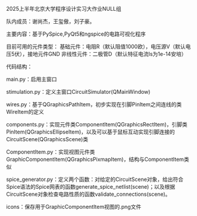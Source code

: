 2025上半年北京大学程序设计实习大作业NULL组

队内成员：谢尚杰，王玺傲，刘子豪。

主要内容：基于PySpice,PyQt5和ngspice的电路可视化程序

目前可用的元件类型：
基础元件：电阻R（默认阻值1000欧），电压源V（默认电压5伏），接地元件GND
非线性元件：二极管D（默认特征电流Is为1e-14安培）

代码结构：

main.py：启用主窗口

stimulation.py：定义主窗口CircuitSimulator(QMainWindow)

wires.py：基于QGraphicsPathItem，初步实现在引脚PinItem之间连线的类WireItem的定义

components.py：实现元件类ComponentItem(QGraphicsRectItem)，引脚类PinItem(QGraphicsEllipseItem)，以及可以基于鼠标互动实现引脚连接的CircuitScene(QGraphicsScene)类

ComponentItem.py：实现视图元件类GraphicComponentItem(QGraphicsPixmapItem)，结构与ComponentItem类似

spice_generator.py：定义两个函数：对给定的CircuitScene对象，给出符合Spice语法的Spice网表的函数generate_spice_netlist(scene)；以及根据CircuitScene对象检查电路性质的函数validate_connections(scene)。

icons：保存用于GraphicComponentItem视图的.png文件